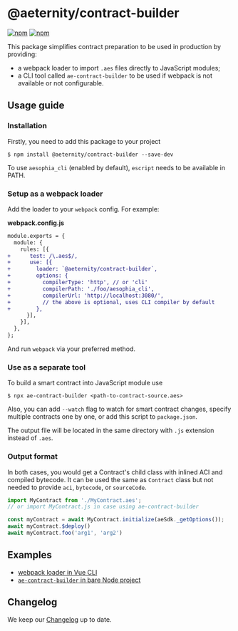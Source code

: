 # @aeternity/contract-builder

[![npm](https://img.shields.io/npm/v/@aeternity/contract-builder.svg)](https://www.npmjs.com/package/@aeternity/contract-builder)
[![npm](https://img.shields.io/npm/l/@aeternity/contract-builder.svg)](https://www.npmjs.com/package/@aeternity/contract-builder)

This package simplifies contract preparation to be used in production by providing:
- a webpack loader to import `.aes` files directly to JavaScript modules;
- a CLI tool called `ae-contract-builder` to be used if webpack is not available or not configurable.

## Usage guide

### Installation
Firstly, you need to add this package to your project
```
$ npm install @aeternity/contract-builder --save-dev
```
To use `aesophia_cli` (enabled by default), `escript` needs to be available in PATH.

### Setup as a webpack loader

Add the loader to your `webpack` config. For example:

**webpack.config.js**

```diff
module.exports = {
  module: {
    rules: [{
+      test: /\.aes$/,
+      use: [{
+        loader: `@aeternity/contract-builder`,
+        options: {
+          compilerType: 'http', // or 'cli'
+          compilerPath: './foo/aesophia_cli',
+          compilerUrl: 'http://localhost:3080/',
+          // the above is optional, uses CLI compiler by default
+        },
      }],
    }],
  },
};
```

And run `webpack` via your preferred method.

### Use as a separate tool

To build a smart contract into JavaScript module use
```
$ npx ae-contract-builder <path-to-contract-source.aes>
```
Also, you can add `--watch` flag to watch for smart contract changes, specify multiple contracts one by one, or add this script to `package.json`.

The output file will be located in the same directory with `.js` extension instead of `.aes`.

### Output format
In both cases, you would get a Contract's child class with inlined ACI and compiled bytecode. It can be used the same as `Contract` class but not needed to provide `aci`, `bytecode`, or `sourceCode`.

```js
import MyContract from './MyContract.aes';
// or import MyContract.js in case using ae-contract-builder

const myContract = await MyContract.initialize(aeSdk._getOptions());
await myContract.$deploy()
await myContract.foo('arg1', 'arg2')
```

## Examples

- [webpack loader in Vue CLI](./examples/vue)
- [`ae-contract-builder` in bare Node project](./examples/node)

## Changelog

We keep our [Changelog](CHANGELOG.md) up to date.
